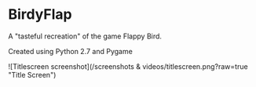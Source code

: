 # BirdyFlap
A "tasteful recreation" of the game Flappy Bird.

Created using Python 2.7 and Pygame

![Titlescreen screenshot](/screenshots & videos/titlescreen.png?raw=true "Title Screen")

